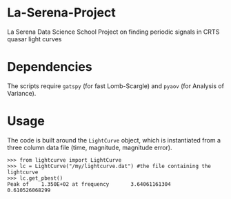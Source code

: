 # La-Serena-Project
La Serena Data Science School Project on finding periodic signals in CRTS quasar light curves

# Dependencies

The scripts require `gatspy` (for fast Lomb-Scargle) and `pyaov` (for Analysis of Variance).

# Usage

The code is built around the `LightCurve` object, which is instantiated from a three column data file (time, magnitude, magnitude error).

	>>> from lightcurve import LightCurve
	>>> lc = LightCurve("/my/lightcurve.dat") #the file containing the lightcurve
	>>> lc.get_pbest()
	Peak of    1.350E+02 at frequency       3.64061161304
	0.610526068299 
